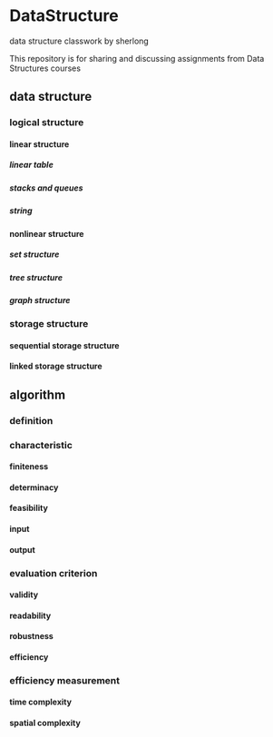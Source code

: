 # DataStructure
data structure classwork by sherlong

This repository is for sharing and discussing assignments from Data Structures courses

## data structure

### logical structure

#### linear structure

##### linear table

##### stacks and queues

##### string

#### nonlinear structure

##### set structure

##### tree structure

##### graph structure

### storage structure

#### sequential storage structure

#### linked storage structure

## algorithm

### definition

### characteristic

#### finiteness

#### determinacy

#### feasibility

#### input

#### output

### evaluation criterion

#### validity

#### readability

#### robustness

#### efficiency

### efficiency measurement

#### time complexity

#### spatial complexity